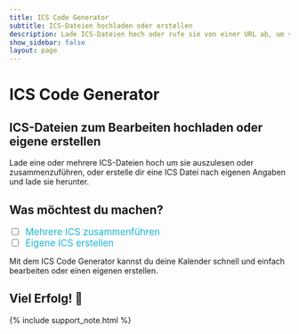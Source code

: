 ```yaml
---
title: ICS Code Generator
subtitle: ICS-Dateien hochladen oder erstellen
description: Lade ICS-Dateien hoch oder rufe sie von einer URL ab, um sie zu bearbeiten oder zusammenzuführen.
show_sidebar: false
layout: page
---
```

<div class="shb-main-container">

<h1 class="shb-main-title">ICS Code Generator</h1>

<h2 class="shb-section-title-center">ICS-Dateien zum Bearbeiten hochladen oder eigene erstellen</h2>

<p class="shb-main-description">
    Lade eine oder mehrere ICS-Dateien hoch um sie auszulesen oder zusammenzuführen, oder erstelle dir eine ICS Datei nach eigenen Angaben und lade sie herunter.
</p>

<h2 class="shb-section-title-center">Was möchtest du machen?</h2>

<div class="shb-center-container">
<div class="shb-form-group" style="flex-direction: row; gap: 50px;">
    <div class="checkbox-wrapper">
        <input type="checkbox" id="mergeICSCheckbox" onchange="toggleSections()">
        <label for="mergeICSCheckbox" style="margin-left: 5px; font-size: 1.2em; color: #1ab5d5;">Mehrere ICS zusammenführen</label>
    </div>
    <div class="checkbox-wrapper">
        <input type="checkbox" id="createICSCheckbox" onchange="toggleSections()">
        <label for="createICSCheckbox" style="margin-left: 5px; font-size: 1.2em; color: #1ab5d5;">Eigene ICS erstellen</label>
    </div>
</div>
</div>

<div id="shb-custom-alert" style="display: none;">
    <div id="shb-custom-alert-content">
        <h4 id="shb-custom-alert-title"></h4>
        <p id="shb-custom-alert-message"></p>
        <button id="shb-close-alert">OK</button>
    </div>
</div>
<!--      ___ ____ ____                                                        __ _   _ _                        -->
<!--     |_ _/ ___/ ___|   _____   _ ___  __ _ _ __ ___  _ __ ___   ___ _ __  / _(_) (_) |__  _ __ ___ _ __      -->
<!--      | | |   \___ \  |_  / | | / __|/ _` | '_ ` _ \| '_ ` _ \ / _ \ '_ \| |_| | | | '_ \| '__/ _ \ '_ \     -->
<!--      | | |___ ___) |  / /| |_| \__ \ (_| | | | | | | | | | | |  __/ | | |  _| |_| | | | | | |  __/ | | |    -->
<!--     |___\____|____/  /___|\__,_|___/\__,_|_| |_| |_|_| |_| |_|\___|_| |_|_|  \__,_|_| |_|_|  \___|_| |_|    -->
<!--                                                                                                             -->


<section class="content-section" id="merge-section" style="display: none;">

<h3 class="shb-section-title-center">ICS-Dateien hochladen, auslesen oder zusammenführen</h3>
<div class="shb-center-container">
<p>
    Wähle entweder eine oder mehrere <code>.ics</code>-Dateien aus um sie auszulesen bzw. zusammenzuführen.
</p>
</div>
<div class="shb-form-group-container ics-file-container">
    <div class="shb-form-group ics-file-group">
        <label for="file1">ICS Datei 1 (erforderlich):</label>
        <input type="file" id="file1" accept=".ics">
    </div>
    <div class="shb-form-group ics-file-group">
        <label for="file2">ICS Datei 2 (optional):</label>
        <input type="file" id="file2" accept=".ics">
    </div>
    <div class="shb-form-group ics-file-group">
        <label for="file3">ICS Datei 3 (optional):</label>
        <input type="file" id="file3" accept=".ics">
    </div>
    <div class="shb-form-group ics-file-group">
        <label for="file4">ICS Datei 4 (optional):</label>
        <input type="file" id="file4" accept=".ics">
    </div>
    <div class="shb-form-group ics-file-group">
        <label for="file5">ICS Datei 5 (optional):</label>
        <input type="file" id="file5" accept=".ics">
    </div>
    <div class="shb-form-group ics-file-group">
        <label for="file6">ICS Datei 6 (optional):</label>
        <input type="file" id="file6" accept=".ics">
    </div>
</div>

<div class="shb-button">
    <button class="shb-button shb-button-blue" style="width: 30%" onclick="mergeICSFiles()">ICS Datei(en) verarbeiten</button>
</div>

</section>

<div class="important-container" id="warning-container" style="display: none;">
    <h3>❗ Achtung</h3>
    <p>
        Die Bezeichnungen deiner Kalender-Termine beinhalten Ziffern oder Punkte. Eine Bearbeitung dieser Einträge wird empfohlen.
    </p>
</div>

<section class="content-section" id="edit-section" style="display: none;">

<h3 class="shb-section-title-center">Zusammengeführte ICS-Datei</h3>
<div class="shb-center-container">
<p>
    Die ausgelesenen und zusammengeführten Inhalte der ICS-Dateien werden hier angezeigt.<br>
    Du kannst sie über die Buttons in die Zwischenablage kopieren oder den kombinierten Kalender herunterladen.
<br><br>
    Wenn fehlerhafte Einträge vorhanden sind, werden diese in der Tabelle darunter angezeigt.
<br><br>
    Mit einem Klick auf <strong>Einträge bearbeiten</strong> werden sämtliche fehlerhaften Einträge korrigiert und in einem neuen Ausgabefenster angezeigt.
</p>
</div>
<div class="shb-text-output">
    <textarea class="shb-text-code-output" id="output" rows="20" cols="80" readonly></textarea>
</div>

<div id="error-table-container" class="shb-error-table-container" style="display: none;">
    <!-- Tabelle wird hier dynamisch eingefügt -->
</div>

<div class="shb-center-container">
<div class="shb-button-container">
    <button class="shb-button shb-button-yellow" onclick="copyToClipboard()">In Zwischenablage kopieren</button>
    <button class="shb-button shb-button-green" onclick="downloadMergedICSFile()">Zusammengeführte Datei herunterladen</button>
    <button class="shb-button shb-button-blue" onclick="editAndDisplayEntries()">Einträge bearbeiten</button>
</div>
</div>

</section>

<section class="content-section" id="edited-output-section" style="display: none;">

<h3 class="shb-section-title-center">Bearbeitete ICS-Datei</h3>
<div class="shb-center-container">
<p>
    Hier wird deine bearbeitete ICS-Datei angezeigt.
<br><br>
    Du kannst sie nun in die Zwischenablage kopieren oder herunterladen.
</p>
</div>
<div class="shb-text-output">
    <textarea class="shb-text-code-output" id="edited-output" rows="20" readonly></textarea>
</div>

<div class="shb-center-container">
<div class="shb-button-container">
    <button class="shb-button shb-button-yellow" onclick="copyEditedToClipboard()">Bearbeitete Datei kopieren</button>
    <button class="shb-button shb-button-green" onclick="downloadEditedICSFile()">Bearbeitete Datei herunterladen</button>
</div>
</div>

</section>

<!--      ___ ____ ____                  _       _ _                -->
<!--     |_ _/ ___/ ___|    ___ _ __ ___| |_ ___| | | ___ _ __      -->
<!--      | | |   \___ \   / _ \ '__/ __| __/ _ \ | |/ _ \ '_ \     -->
<!--      | | |___ ___) | |  __/ |  \__ \ ||  __/ | |  __/ | | |    -->
<!--     |___\____|____/   \___|_|  |___/\__\___|_|_|\___|_| |_|    -->
<!--                                                                -->

<section class="content-section" id="create-section" style="display: none;">

<h3 class="shb-section-title-center">Eigene ICS-Datei erstellen</h3>

<p>
    Fülle die Felder aus, um eigene Events zu erstellen und in eine ICS-Datei zu exportieren.
</p>

<p>
    Mit jedem Klick des Buttons <strong>Event hinzufügen</strong>, werden dein eingetragener Eventname und das Eventdatum deinem gewählten Kalendernamen hinzugefügt^
</p>

<p>
    Wenn alle Einträge getroffen sind, kannst du deinen erstellten ICS-Kalender herunterladen
</p>

<div class="shb-form-group">
    <label for="calendarName">Kalendername:</label>
    <input type="text" id="calendarName" placeholder="z.B. Mein Kalender" style="width: 30%">
</div>
<div class="shb-form-group">
    <label for="eventName">Eventname:</label>
    <input type="text" id="eventName" placeholder="z.B. Restabfall" style="width: 30%">
</div>
<div class="shb-form-group">
    <label for="eventDate">Eventdatum:</label>
    <input type="date" id="eventDate" placeholder="tt.mm.jjjj" style="width: 30%">
</div>

<div class="shb-button">
    <button class="shb-button shb-button-blue" style="width: 30%" onclick="addEventToICS()">Event hinzufügen</button>
</div>

<div class="shb-text-output">
    <textarea class="shb-text-code-output" id="created-ics-output" rows="10" readonly></textarea>
</div>

<div class="shb-button">
<button class="shb-button shb-button-blue" style="width: 30%" onclick="downloadCreatedICS()">Erstellten Kalender herunterladen</button>
</div>

</section>

<footer class="shb-footer">
    <p>Mit dem ICS Code Generator kannst du deine Kalender schnell und einfach bearbeiten oder einen eigenen erstellen.</p>
    <h2>Viel Erfolg! 🎉</h2>
</footer>

{% include support_note.html %}

</div>

<style>
/* Styling nur für die ics-file-container */
.ics-file-container {
    display: flex;
    flex-wrap: wrap; /* Mehrere Zeilen erlauben */
    gap: 20px; /* Abstand zwischen den Feldern */
    justify-content: space-between; /* Gleichmäßige Verteilung */
}

/* Styling für die spezifischen Eingabefelder */
.ics-file-container .ics-file-group {
    flex: 1 1 calc(30% - 20px);
    box-sizing: border-box;
}

/* Input- und Label-Stil bleibt gleich */
.ics-file-container .ics-file-group label {
    font-weight: bold;
}

.ics-file-container .ics-file-group input {
    width: 100%; /* Eingabefeld füllt die gesamte Breite */
    padding: 8px;
    background-color: #1ab5d5;
    border-radius: 5px;
    border: 1px solid #ffffff;
    font-size: 14px;
}

/* Fehler-Tabelle spezifisch */
.shb-error-table-container {
    margin: auto;
    width: 100%;
}

.shb-error-table {
    width: 100%;
    border: 4px solid #1ab5d5;
    border-collapse: collapse;
    font-family: Arial, sans-serif;
    text-align: left;
    margin: 20px 0;
}

.shb-error-table thead th {
    background-color: #1ab5d5; /* Kopfzeile bleibt blau */
    color: #000000 !important;
    padding: 5px 10px;
    font-weight: bold;
    text-transform: uppercase;
    border-left: 2px solid #000000 !important;
}

.shb-error-table thead th:first-child {
    border-left: none;
}

/* Differenzierung der Zeilenfarben */
.shb-error-table tbody tr:nth-child(odd) {
    background-color: #fffdf0 !important; /* Sehr helles Gelb für ungerade Zeilen */
}

.shb-error-table tbody tr:nth-child(even) {
    background-color: #fff7cc !important; /* Dunkleres Gelb für gerade Zeilen */
}

.shb-error-table tbody td {
    padding: 10px;
    vertical-align: middle;
    border-left: 2px solid #1ab5d5;
}

/* Farben für die Spalten */
.shb-error-table tbody td.summary-cell {
    background-color: rgba(184, 243, 255, 0.6); /* Helles Blau mit Transparenz */
    color: #000000;
    font-weight: bold;
}

.shb-error-table tbody td.error-cell {
    background-color: rgba(255, 204, 204, 0.6); /* Helles Rot mit Transparenz */
    color: #990000;
    font-weight: bold;
}

.shb-error-table tbody td.action-cell {
    background-color: rgba(255, 247, 204, 0.6); /* Helles Gelb mit Transparenz */
    color: #665500;
    font-weight: bold;
}

/* Hover-Effekt bleibt erhalten */
.shb-error-table tbody tr:hover {
    background-color: #e6f7ff !important; /* Leichtes Blau beim Hover */
    transition: background-color 0.3s ease;
}

</style>

<script>
    function toggleSections() {
        const mergeCheckbox = document.getElementById('mergeICSCheckbox');
        const createCheckbox = document.getElementById('createICSCheckbox');
        const mergeSection = document.getElementById('merge-section');
        const createSection = document.getElementById('create-section');

        // Sichtbarkeit basierend auf Checkbox-Zustand
        if (mergeCheckbox.checked) {
            mergeSection.style.display = 'block';
        } else {
            mergeSection.style.display = 'none';
        }

        if (createCheckbox.checked) {
            createSection.style.display = 'block';
        } else {
            createSection.style.display = 'none';
        }
    }

function mergeICSFiles() {
    const files = [
        document.getElementById('file1').files[0],
        document.getElementById('file2').files[0],
        document.getElementById('file3').files[0],
        document.getElementById('file4').files[0],
        document.getElementById('file5').files[0],
        document.getElementById('file6').files[0],
    ];

    const validFiles = files.filter(file => file);

    if (validFiles.length === 0) {
        showSHBcustomAlert('Achtung!', 'Bitte mindestens eine ICS-Datei hochladen');
        return;
    }

    const readers = validFiles.map(file => {
        const reader = new FileReader();
        reader.readAsText(file);
        return reader;
    });

    Promise.all(
        readers.map(
            reader =>
                new Promise(resolve => {
                    reader.onload = () => resolve(reader.result);
                })
        )
    ).then(results => {
        const mergedData = results.join("\n");
        const lines = mergedData.split("\n");

        const errorMap = new Map();

        lines.forEach((line, index) => {
            if (line.startsWith("SUMMARY")) {
                const contentIndex = line.indexOf(":");
                if (contentIndex !== -1) {
                    const summaryContent = line.substring(contentIndex + 1).trim();

                    const errors = [];
                    if (/[äöüÄÖÜß]/.test(summaryContent)) {
                        errors.push({ type: "Umlaut entdeckt", action: "Umlaut wird geändert" });
                    }
                    if (/[()\\/]/.test(summaryContent)) {
                        errors.push({ type: "Sonderzeichen entdeckt", action: "Sonderzeichen und nachfolgender Text wird entfernt" });
                    }
                    if (/[0-9]/.test(summaryContent)) {
                        errors.push({ type: "Ziffer entdeckt", action: "Ziffer wird entfernt" });
                    }
                    if (summaryContent.includes(" ")) {
                        errors.push({ type: "Leerzeichen entdeckt", action: "Leerzeichen wird entfernt" });
                    }

                    if (errors.length > 0) {
                        const errorDescription = errors.map(e => e.type).join(", ");
                        const actions = errors.map(e => e.action).join(", ");
                        if (!errorMap.has(summaryContent)) {
                            errorMap.set(summaryContent, { errorDescription, actions });
                        }
                    }
                }
            }
        });

        const errorList = Array.from(errorMap.entries()).map(([summary, { errorDescription, actions }]) => ({
            summary,
            error: errorDescription,
            action: actions,
        }));

        displayErrorTable(errorList);

        document.getElementById('output').value = lines.join("\n");
        document.getElementById('edit-section').style.display = 'block';
    });
}

function displayErrorTable(errorList) {
    const container = document.getElementById('error-table-container');
    container.innerHTML = ''; // Vorherigen Inhalt löschen

    if (errorList.length > 0) {
        const tableHTML = `<table class="shb-error-table">
            <thead>
                <tr>
                    <th>Fehlerhafter SUMMARY</th>
                    <th>Fehlerbeschreibung</th>
                    <th>Nach Bearbeitung</th>
                </tr>
            </thead>
            <tbody>
                ${errorList
                    .map(
                        error =>
                            `<tr>
                                <td class="summary-cell">${error.summary}</td>
                                <td class="error-cell">${error.error}</td>
                                <td class="action-cell">${error.action}</td>
                            </tr>`
                    )
                    .join('')}
            </tbody>
        </table>`;

        container.innerHTML = tableHTML;
        container.style.display = "block"; // Tabelle sichtbar machen
    } else {
        container.style.display = "none"; // Keine Fehler -> Tabelle ausblenden
    }
}

    function copyToClipboard() {
        const output = document.getElementById('output');
        output.select();
        document.execCommand('copy');
        showSHBcustomAlert('Super!', 'Die ICS-Datei wurde in die Zwischenablage kopiert!');
    }

    function downloadMergedICSFile() {
        const mergedOutput = document.getElementById('output').value;

        if (!mergedOutput) {
            showSHBcustomAlert('Oh Jeh!', 'Es ist keine zusammengeführte ICS-Datei verfügbar.');
            return;
        }

        const blob = new Blob([mergedOutput], { type: 'text/calendar' });
        const url = URL.createObjectURL(blob);

        const link = document.createElement('a');
        link.href = url;
        link.download = 'kombinierter_kalender.ics';
        document.body.appendChild(link);

        link.click();

        document.body.removeChild(link);
        URL.revokeObjectURL(url);
    }

function editAndDisplayEntries() {
    const icsData = document.getElementById('output').value;

    if (!icsData) {
        showSHBcustomAlert('Sorry!', 'Keine ICS-Daten verfügbar. Bitte zuerst eine Datei verarbeiten.');
        return;
    }

    const lines = icsData.split("\n");

    const editedLines = lines.map(line => {
        if (line.startsWith("SUMMARY")) {
            const index = line.indexOf(":");
            if (index !== -1) {
                const originalSummary = line.substring(index + 1).trim();

                // Entferne alles ab dem ersten Sonderzeichen
                let cleanedSummary = originalSummary.replace(/[^a-zA-ZäöüÄÖÜß\s]+.*/, "").trim();

                // Ersetze Umlaute
                cleanedSummary = cleanedSummary
                    .replace(/ä/g, "ae")
                    .replace(/ö/g, "oe")
                    .replace(/ü/g, "ue")
                    .replace(/ß/g, "ss")
                    .replace(/Ä/g, "Ae")
                    .replace(/Ö/g, "Oe")
                    .replace(/Ü/g, "Ue");

                // Entferne Ziffern, Punkte und Leerzeichen
                cleanedSummary = cleanedSummary.replace(/[0-9.\s]/g, "").trim();

                return `SUMMARY:${cleanedSummary}`; // Ersetze SUMMARY mit bereinigtem Wert
            }
        }
        return line; // Unveränderte Zeilen zurückgeben
    });

    const editedOutput = document.getElementById('edited-output');
    editedOutput.value = editedLines.join("\n");
    document.getElementById('edited-output-section').style.display = 'block';
}

    function copyEditedToClipboard() {
        const editedOutput = document.getElementById('edited-output');
        editedOutput.select();
        document.execCommand('copy');
        showSHBcustomAlert('Perfekt!', 'Deine bearbeitete ICS-Datei wurde in die Zwischenablage kopiert!');
    }

    function downloadEditedICSFile() {
        const editedOutput = document.getElementById('edited-output').value;

        if (!editedOutput) {
            showSHBcustomAlert('Oh Jeh!', 'Es sind keine bearbeiteten ICS-Daten verfügbar.');
            return;
        }

        const blob = new Blob([editedOutput], { type: 'text/calendar' });
        const url = URL.createObjectURL(blob);

        const link = document.createElement('a');
        link.href = url;
        link.download = 'bearbeitete_kalender.ics';
        document.body.appendChild(link);

        link.click();

        document.body.removeChild(link);
        URL.revokeObjectURL(url);
    }

    let icsContent = "";

function addEventToICS() {
    const calendarName = document.getElementById('calendarName').value || "Mein Kalender";
    const eventName = document.getElementById('eventName').value || "Unbekanntes Event";
    const eventDate = document.getElementById('eventDate').value;

    if (!eventDate) {
        showSHBcustomAlert('Nicht vergessen!', 'Du musst ein Datum für das Event auswählen.');
        return;
    }

    const now = new Date().toISOString().replace(/[-:.]/g, "").slice(0, 15) + "Z"; // Aktueller Zeitstempel
    const uid = Math.random().toString(36).substring(2, 10); // Zufällige UID

    if (!icsContent) {
        icsContent = `BEGIN:VCALENDAR
PRODID:-//SHB//${calendarName}//DE
VERSION:2.0
CALSCALE:GREGORIAN
X-WR-CALNAME:${calendarName} SHB
X-WR-CALDESC:für eigene Zwecke / Testzwecke erstellt
`;
    }

    const eventEntry = `BEGIN:VEVENT
DTSTAMP:${now}
UID:${uid}
SUMMARY:${eventName}
DTSTART;VALUE=DATE:${eventDate.replace(/-/g, "")}
DESCRIPTION:${eventName}
BEGIN:VALARM
TRIGGER;VALUE=DURATION;RELATED=START:-PT5H
ACTION:DISPLAY
DESCRIPTION:${eventName}
END:VALARM
END:VEVENT
`;

    icsContent += eventEntry;

    // Zeige den aktuellen Inhalt der ICS-Datei im Textfeld an
    document.getElementById('created-ics-output').value = `${icsContent}END:VCALENDAR`;
}


    function downloadCreatedICS() {
        const calendarName = document.getElementById('calendarName').value || "Mein Kalender";
        const finalICSContent = `${icsContent}END:VCALENDAR`;

        const blob = new Blob([finalICSContent], { type: 'text/calendar' });
        const url = URL.createObjectURL(blob);

        const link = document.createElement('a');
        link.href = url;
        link.download = `${calendarName}.ics`;
        document.body.appendChild(link);

        link.click();

        document.body.removeChild(link);
        URL.revokeObjectURL(url);
    }

</script>
